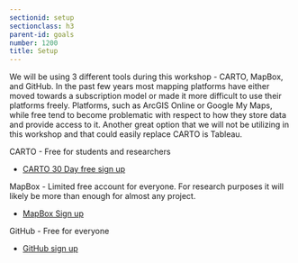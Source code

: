 ```yaml
---
sectionid: setup
sectionclass: h3
parent-id: goals
number: 1200
title: Setup
---
```

We will be using 3 different tools during this workshop - CARTO, MapBox, and GitHub. In the past few years most mapping platforms have either moved towards a subscription model or made it more difficult to use their platforms freely. Platforms, such as ArcGIS Online or Google My Maps, while free tend to become problematic with respect to how they store data and provide access to it. Another great option that we will not be utilizing in this workshop and that could easily replace CARTO is Tableau. 

CARTO - Free for students and researchers
* [CARTO 30 Day free sign up](https://carto.com/signup/)  

MapBox - Limited free account for everyone. For research purposes it will likely be more than enough for almost any project.
* [MapBox Sign up](https://www.mapbox.com/signup/)

GitHub - Free for everyone
* [GitHub sign up](https://github.com/join?source=header-home)
